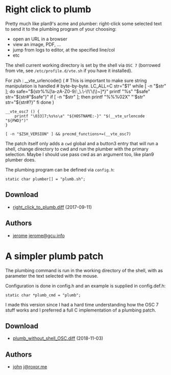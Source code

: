 Right click to plumb
====================
Pretty much like plan9's acme and plumber: right-click some selected text to
send it to the plumbing program of your choosing:

* open an URL in a browser
* view an image, PDF, ...
* jump from logs to editor, at the specified line/col
* etc

The shell current working directory is set by the shell via `OSC 7` (borrowed
from vte, see `/etc/profile.d/vte.sh` if you have it installed).

For zsh :
	__vte_urlencode() (
	    # This is important to make sure string manipulation is handled
	    # byte-by-byte.
	    LC_ALL=C
	    str="$1"
	    while [ -n "$str" ]; do
	        safe="${str%%[!a-zA-Z0-9/:_\.\-\!\'\(\)~]*}"
	        printf "%s" "$safe"
	        str="${str#"$safe"}"
	        if [ -n "$str" ]; then
	            printf "%%%02X" "'$str"
	            str="${str#?}"
	        fi
	    done
	)

	__vte_osc7 () {
	    printf "\033]7;%s%s\a" "${HOSTNAME:-}" "$(__vte_urlencode "${PWD}")"
	}

	[ -n "$ZSH_VERSION" ] && precmd_functions+=(__vte_osc7)

The patch itself only adds a `cwd` global and a button3 entry that will run a
shell, change directory to cwd and run the plumber with the primary selection.
Maybe I should use pass cwd as an argument too, like plan9 plumber does.

The plumbing program can be defined via `config.h`: 

	static char plumber[] = "plumb.sh";

Download
--------
* [right\_click\_to\_plumb.diff](right_click_to_plumb.diff) (2017-09-11)

Authors
-------
* [jerome](https://blog.jardinmagique.info) <jerome@gcu.info>

A simpler plumb patch
=====================
The plumbing command is run in the working directory of the shell, with as
parameter the text selected with the mouse.

Configuration is done in config.h and an example is supplied in config.def.h:

	static char *plumb_cmd = "plumb";

I made this version since I had a hard time understanding how the OSC 7 stuff
works and I preferred a full C implementation of a plumbing patch.

Download
--------
* [plumb\_without\_shell\_OSC.diff](plumb_without_shell_OSC.diff) (2018-11-03)

Authors
-------
* [john](https://roxor.me) <j@roxor.me>
